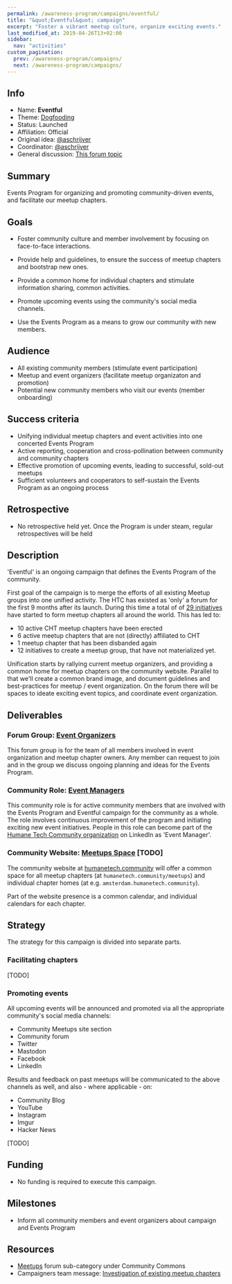 ```yaml
---
permalink: /awareness-program/campaigns/eventful/
title: "&quot;Eventful&quot; campaign"
excerpt: "Foster a vibrant meetup culture, organize exciting events."
last_modified_at: 2019-04-26T13+02:00
sidebar:
  nav: "activities"
custom_pagination:
  prev: /awareness-program/campaigns/
  next: /awareness-program/campaigns/
---
```


<!-- Please fill in the information below each header according to the instructions.

       - Do NOT remove section headers. Instead add the placeholder text if the section is not needed.
       - You can leave the comments. They can be helpful when editing the issue later on.
       - Replace brackets with appropriate information (unless part of a link), leaving formatting intact.
       - The non-comments texts below provide examples, unless they are placeholder text

    Note: You will not be wasting your time documenting all this. The information in this issue
          should be copied to the Campaign README.md after your feedback is incorporated.
-->

## Info 

<!-- Provide short name that reflects the gist of the campaign, used as working title.
      Also add the link to community forum topic that is used for general discussion. 

      Valid values for 'Status' are: Ideation, Preparing, Launched, Finished
      Valid values for 'Affiliation' are: Official, Unofficial
      Original idea: Link to forum user that first came up with campaign idea
      Coordinator: Link to forum user responsible for coordinating tasks for this campaign, or 'TBD'
-->

- Name: **Eventful**
- Theme: [Dogfooding](/awareness-program/campaign-themes/dogfooding/)
- Status: Launched
- Affiliation: Official
- Original idea: [@aschrijver](https://community.humanetech.com/u/aschrijver)
- Coordinator: [@aschrijver](https://community.humanetech.com/u/aschrijver)
- General discussion: [This forum topic](https://community.humanetech.com/t/3024)

## Summary 

<!-- Clear and concise explanation in 1-3 lines of text. -->

Events Program for organizing and promoting community-driven events, and facilitate our meetup chapters.

## Goals

<!-- Bullet list of the intended effects of the campaign, separated by empty lines. -->

- Foster community culture and member involvement by focusing on face-to-face interactions.

- Provide help and guidelines, to ensure the success of meetup chapters and bootstrap new ones.

- Provide a common home for individual chapters and stimulate information sharing, common activities.

- Promote upcoming events using the community's social media channels.

- Use the Events Program as a means to grow our community with new members.

## Audience

<!-- The demographic audience the campaign is targeted to. -->

- All existing community members (stimulate event participation)
- Meetup and event organizers (facilitate meetup organizaton and promotion)
- Potential new community members who visit our events (member onboarding)

## Success criteria

<!-- (optional) Bullet list detailing how success is measured. -->

- Unifying individual meetup chapters and event activities into one concerted Events Program
- Active reporting, cooperation and cross-pollination between community and community chapters
- Effective promotion of upcoming events, leading to successful, sold-out meetups
- Sufficient volunteers and cooperators to self-sustain the Events Program as an ongoing process

## Retrospective

<!-- (optional) Analysis of results after campaign has ended, to see if success criteria were met, and to learn lessons for future campaigns. Use the placeholder text is no retrospective was held yet. Add a date indicator if possible (e.g. 'after 3 months', '24-11-2018'). -->

- No retrospective held yet. Once the Program is under steam, regular retrospectives will be held

## Description

<!-- A longer, more elaborate description (one or more paragraphs of text) -->

'Eventful' is an ongoing campaign that defines the Events Program of the community.

First goal of the campaign is to merge the efforts of all existing Meetup groups into one unified activity. The HTC has existed as 'only' a forum for the first 9 months after its launch. During this time a total of of [29 initiatives](https://community.humanetech.com/t/3017) have started to form meetup chapters all around the world. This has led to:

- 10 active CHT meetup chapters have been erected
- 6 active meetup chapters that are not (directly) affiliated to CHT
- 1 meetup chapter that has been disbanded again
- 12 initiatives to create a meetup group, that have not materialized yet.

Unification starts by rallying current meetup organizers, and providing a common home for meetup chapters on the community website. Parallel to that we'll create a common brand image, and document guidelines and best-practices for meetup / event organization. On the forum there will be spaces to ideate exciting event topics, and coordinate event organization.

## Deliverables

<!-- Sub-headers with the planned deliverables and their summaries. Update this later to reflect changes.  The second sub-header gives an example. -->

### Forum Group: [Event Organizers](https://community.humanetech.com/groups/Events) 

This forum group is for the team of all members involved in event organization and meetup chapter owners. Any member can request to join and in the group we discuss ongoing planning and ideas for the Events Program.

### Community Role: [Event Managers](https://github.com/orgs/humanetech-community/teams/event-managers)

This community role is for active community members that are involved with the Events Program and Eventful campaign for the community as a whole. The role involves continuous improvement of the program and initiating exciting new event initiatives. People in this role can become part of the [Humane Tech Community organization](https://www.linkedin.com/company/humanetech-community) on LinkedIn as 'Event Manager'.

### Community Website: [Meetups Space]() [TODO]

The community website at [humanetech.community](https://humanetech.community) will offer a common space for all meetup chapters (at `humanetech.community/meetups`) and individual chapter homes (at e.g. `amsterdam.humanetech.community`).

Part of the website presence is a common calendar, and individual calendars for each chapter.

## Strategy

<!-- Outline the (draft) strategy required to attain the success criteria (one or more paragraphs of text, use formatting - like lists - where appropriate). Use this placeholder text if this section is not needed:

- This campaign does not require a strategy. Strategy is defined on the Theme, or in Deliverables.
 -->

The strategy for this campaign is divided into separate parts.

### Facilitating chapters

[TODO]

### Promoting events

All upcoming events will be announced and promoted via all the appropriate community's social media channels:

- Community Meetups site section
- Community forum
- Twitter
- Mastodon
- Facebook
- LinkedIn

Results and feedback on past meetups will be communicated to the above channels as well, and also - where applicable - on:

- Community Blog
- YouTube
- Instagram
- Imgur
- Hacker News

[TODO]

## Funding

<!-- (optional) Financial requirements, required budget, ways to obtain funds (keep it short, couple of paragraphs, some bullets). If necessary link to separate detailed funding document. Use the placeholder text if no funding is required. -->

- No funding is required to execute this campaign. 

## Milestones

<!-- (optional) Bullet list of past and future milestones for the campaign. Or placeholder bullet "No milestones have been defined." -->

- Inform all community members and event organizers about campaign and Events Program

## Resources

<!-- (optional) Links to relevant folders, files and external information, or leave the placeholder text. -->

- [Meetups](https://community.humanetech.com/c/central/meetups) forum sub-category under Community Commons
- Campaigners team message: [Investigation of existing meetup chapters](https://community.humanetech.com/t/eventful-planning-and-organizing-our-meetup-chapters-and-htc-events/3017)

